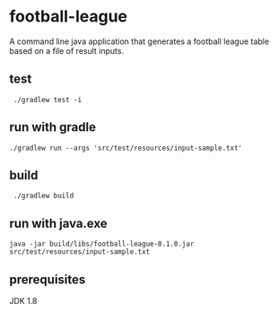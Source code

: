 # football-league

A command line java application that generates a football league table based on a file of result inputs.

## test
     ./gradlew test -i 
     
## run with gradle
    ./gradlew run --args 'src/test/resources/input-sample.txt'
          
## build
     ./gradlew build 
     
## run with java.exe
    java -jar build/libs/football-league-0.1.0.jar src/test/resources/input-sample.txt

## prerequisites

JDK 1.8
